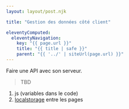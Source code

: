 ```yaml
---
layout: layout/post.njk

title: "Gestion des données côté client"

eleventyComputed:
  eleventyNavigation:
    key: "{{ page.url }}"
    title: "{{ title | safe }}"
    parent: "{{ '../' | siteUrl(page.url) }}"
---
```


Faire une API avec son serveur.

> TBD

1. js (variables dans le code)
2. [localstorage](https://developer.mozilla.org/en-US/docs/Web/API/Window/localStorage) entre les pages
